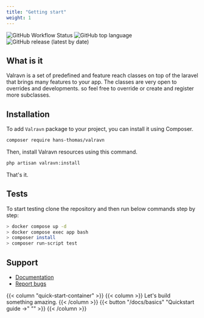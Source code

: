 ```yaml
---
title: "Getting start"
weight: 1
---
```


![GitHub Workflow Status](https://img.shields.io/github/actions/workflow/status/hans-thomas/valravn/php.yml)
![GitHub top language](https://img.shields.io/github/languages/top/hans-thomas/valravn)
![GitHub release (latest by date)](https://img.shields.io/github/v/release/hans-thomas/valravn)

## What is it

Valravn is a set of predefined and feature reach classes on top of the laravel
that brings many features to your app.
The classes are very open to overrides and developments. so feel free to
override or create and register more subclasses.

## Installation

To add `Valravn` package to your project, you can install it using Composer.

```bash
composer require hans-thomas/valravn
```

Then, install Valravn resources using this command.

```bash
php artisan valravn:install
```

That's it.

## Tests

To start testing clone the repository and then run below commands step by step:

```bash
> docker compose up -d
> docker compose exec app bash
> composer install
> composer run-script test
```

Support
-------

- [Documentation](https://valravn.vercel.app/)
- [Report bugs](https://github.com/hans-thomas/valravn/issues)

{{< column "quick-start-container" >}}
{{< column >}}
Let's build something amazing.
{{< /column >}}
{{< button "/docs/basics" "Quickstart guide →" "" >}}
{{< /column >}}




